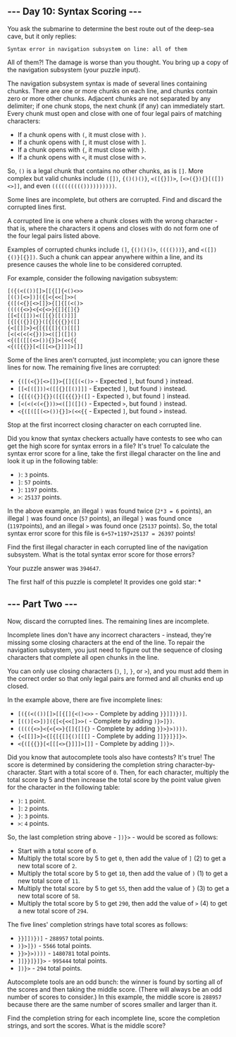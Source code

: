 --- Day 10: Syntax Scoring ---
------------------------------

You ask the submarine to determine the best route out of the deep-sea cave, but it only replies:

```
Syntax error in navigation subsystem on line: all of them
```

All of them?! The damage is worse than you thought. You bring up a copy of the navigation subsystem (your puzzle input).

The navigation subsystem syntax is made of several lines containing chunks. There are one or more chunks on each line, and chunks contain zero or more other chunks. Adjacent chunks are not separated by any delimiter; if one chunk stops, the next chunk (if any) can immediately start. Every chunk must open and close with one of four legal pairs of matching characters:

-   If a chunk opens with `(`, it must close with `)`.
-   If a chunk opens with `[`, it must close with `]`.
-   If a chunk opens with `{`, it must close with `}`.
-   If a chunk opens with `<`, it must close with `>`.

So, `()` is a legal chunk that contains no other chunks, as is `[]`. More complex but valid chunks include `([])`, `{()()()}`, `<([{}])>`, `[<>({}){}[([])<>]]`, and even `(((((((((())))))))))`.

Some lines are incomplete, but others are corrupted. Find and discard the corrupted lines first.

A corrupted line is one where a chunk closes with the wrong character - that is, where the characters it opens and closes with do not form one of the four legal pairs listed above.

Examples of corrupted chunks include `(]`, `{()()()>`, `(((()))}`, and `<([]){()}[{}])`. Such a chunk can appear anywhere within a line, and its presence causes the whole line to be considered corrupted.

For example, consider the following navigation subsystem:

```
[({(<(())[]>[[{[]{<()<>>
[(()[<>])]({[<{<<[]>>(
{([(<{}[<>[]}>{[]{[(<()>
(((({<>}<{<{<>}{[]{[]{}
[[<[([]))<([[{}[[()]]]
[{[{({}]{}}([{[{{{}}([]
{<[[]]>}<{[{[{[]{()[[[]
[<(<(<(<{}))><([]([]()
<{([([[(<>()){}]>(<<{{
<{([{{}}[<[[[<>{}]]]>[]]
```

Some of the lines aren't corrupted, just incomplete; you can ignore these lines for now. The remaining five lines are corrupted:

-   `{([(<{}[<>[]}>{[]{[(<()>` - Expected `]`, but found `}` instead.
-   `[[<[([]))<([[{}[[()]]]` - Expected `]`, but found `)` instead.
-   `[{[{({}]{}}([{[{{{}}([]` - Expected `)`, but found `]` instead.
-   `[<(<(<(<{}))><([]([]()` - Expected `>`, but found `)` instead.
-   `<{([([[(<>()){}]>(<<{{` - Expected `]`, but found `>` instead.

Stop at the first incorrect closing character on each corrupted line.

Did you know that syntax checkers actually have contests to see who can get the high score for syntax errors in a file? It's true! To calculate the syntax error score for a line, take the first illegal character on the line and look it up in the following table:

-   `)`: `3` points.
-   `]`: `57` points.
-   `}`: `1197` points.
-   `>`: `25137` points.

In the above example, an illegal `)` was found twice (`2*3 = 6` points), an illegal `]` was found once (`57` points), an illegal `}` was found once (`1197`points), and an illegal `>` was found once (`25137` points). So, the total syntax error score for this file is `6+57+1197+25137 = 26397` points!

Find the first illegal character in each corrupted line of the navigation subsystem. What is the total syntax error score for those errors?

Your puzzle answer was `394647`.

The first half of this puzzle is complete! It provides one gold star: *

--- Part Two ---
----------------

Now, discard the corrupted lines. The remaining lines are incomplete.

Incomplete lines don't have any incorrect characters - instead, they're missing some closing characters at the end of the line. To repair the navigation subsystem, you just need to figure out the sequence of closing characters that complete all open chunks in the line.

You can only use closing characters (`)`, `]`, `}`, or `>`), and you must add them in the correct order so that only legal pairs are formed and all chunks end up closed.

In the example above, there are five incomplete lines:

-   `[({(<(())[]>[[{[]{<()<>>` - Complete by adding `}}]])})]`.
-   `[(()[<>])]({[<{<<[]>>(` - Complete by adding `)}>]})`.
-   `(((({<>}<{<{<>}{[]{[]{}` - Complete by adding `}}>}>))))`.
-   `{<[[]]>}<{[{[{[]{()[[[]` - Complete by adding `]]}}]}]}>`.
-   `<{([{{}}[<[[[<>{}]]]>[]]` - Complete by adding `])}>`.

Did you know that autocomplete tools also have contests? It's true! The score is determined by considering the completion string character-by-character. Start with a total score of `0`. Then, for each character, multiply the total score by 5 and then increase the total score by the point value given for the character in the following table:

-   `)`: `1` point.
-   `]`: `2` points.
-   `}`: `3` points.
-   `>`: `4` points.

So, the last completion string above - `])}>` - would be scored as follows:

-   Start with a total score of `0`.
-   Multiply the total score by 5 to get `0`, then add the value of `]` (2) to get a new total score of `2`.
-   Multiply the total score by 5 to get `10`, then add the value of `)` (1) to get a new total score of `11`.
-   Multiply the total score by 5 to get `55`, then add the value of `}` (3) to get a new total score of `58`.
-   Multiply the total score by 5 to get `290`, then add the value of `>` (4) to get a new total score of `294`.

The five lines' completion strings have total scores as follows:

-   `}}]])})]` - `288957` total points.
-   `)}>]})` - `5566` total points.
-   `}}>}>))))` - `1480781` total points.
-   `]]}}]}]}>` - `995444` total points.
-   `])}>` - `294` total points.

Autocomplete tools are an odd bunch: the winner is found by sorting all of the scores and then taking the middle score. (There will always be an odd number of scores to consider.) In this example, the middle score is `288957` because there are the same number of scores smaller and larger than it.

Find the completion string for each incomplete line, score the completion strings, and sort the scores. What is the middle score?
